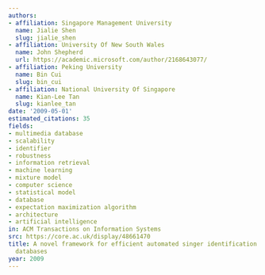 ```yaml
---
authors:
- affiliation: Singapore Management University
  name: Jialie Shen
  slug: jialie_shen
- affiliation: University Of New South Wales
  name: John Shepherd
  url: https://academic.microsoft.com/author/2168643077/
- affiliation: Peking University
  name: Bin Cui
  slug: bin_cui
- affiliation: National University Of Singapore
  name: Kian-Lee Tan
  slug: kianlee_tan
date: '2009-05-01'
estimated_citations: 35
fields:
- multimedia database
- scalability
- identifier
- robustness
- information retrieval
- machine learning
- mixture model
- computer science
- statistical model
- database
- expectation maximization algorithm
- architecture
- artificial intelligence
in: ACM Transactions on Information Systems
src: https://core.ac.uk/display/48661470
title: A novel framework for efficient automated singer identification in large music
  databases
year: 2009
---
```

